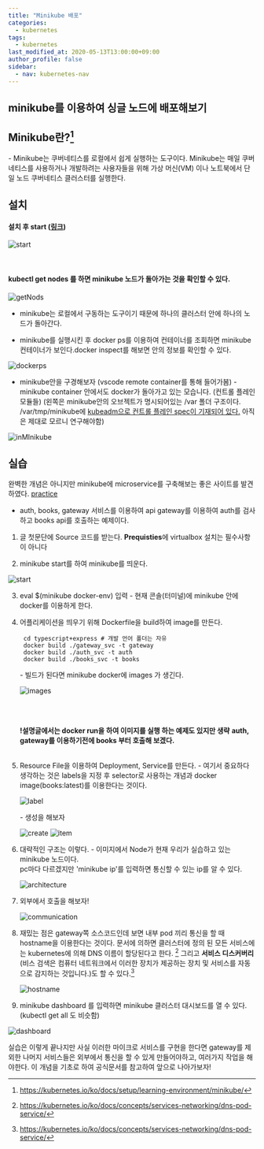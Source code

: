 ```yaml
---
title: "Minikube 배포"
categories: 
  - kubernetes
tags:
  - kubernetes
last_modified_at: 2020-05-13T13:00:00+09:00
author_profile: false
sidebar:
  - nav: kubernetes-nav
---
```

## minikube를 이용하여 싱글 노드에 배포해보기

## Minikube란?[^minikube]

\- Minikube는 쿠버네티스를 로컬에서 쉽게 실행하는 도구이다. Minikube는 매일 쿠버네티스를 사용하거나 개발하려는 사용자들을 위해 가상 머신(VM) 이나 노트북에서 단일 노드 쿠버네티스 클러스터를 실행한다.


## 설치 

#### 설치 후 start ([링크](https://charlie-choi.tistory.com/255?category=897735))
![start](/assets/img/posts/kubernetes/minikube/start.png)

</br>

#### kubectl get nodes 를 하면 minikube 노드가 돌아가는 것을 확인할 수 있다.
![getNods](/assets/img/posts/kubernetes/minikube/getNodes.png)

- minikube는 로컬에서 구동하는 도구이기 때문에 하나의 클러스터 안에 하나의 노드가 돌아간다.

- minikube를 실행시킨 후 docker ps를 이용하여 컨테이너를 조회하면 minikube 컨테이너가 보인다.docker inspect를 해보면 안의 정보를 확인할 수 있다.

![dockerps](/assets/img/posts/kubernetes/minikube/dockerps.png)

- minikube안을 구경해보자 (vscode remote container를 통해 들어가봄)
  \-  minikube container 안에서도 docker가 돌아가고 있는 모습니다. (컨트롤 플레인 모듈들)
      (왼쪽은 minikube안의 오브젝트가 명시되어있는 /var 폴더 구조이다. /var/tmp/minikube에 [kubeadm으로 컨트롤 플레인 spec이 기재되어 있다.](https://kubernetes.io/docs/setup/production-environment/tools/kubeadm/install-kubeadm/) 아직은 제대로 모르니 연구해야함) 
      
![inMInikube](/assets/img/posts/kubernetes/minikube/inMinikube.png)



## 실습

완벽한 개념은 아니지만 minikube에 microservice를 구축해보는 좋은 사이트를 발견하였다. [practice](https://medium.com/@yzhong.cs/getting-started-with-kubernetes-and-docker-with-minikube-b413d4deeb92)

  - auth, books, gateway 서비스를 이용하여 api gateway를 이용하여 auth를 검사하고 books api를 호출하는 예제이다.

1. 글 첫문단에 Source 코드를 받는다.
**Prequisties**에 virtualbox 설치는 필수사항이 아니다

2. minikube start를 하여 minikube를 띄운다.

![start](/assets/img/posts/kubernetes/minikube/practice/pstart.png)

3. eval $(minikube docker-env) 입력
\- 현재 콘솔(터미널)에 minikube 안에 docker를 이용하게 한다.

4. 어플리케이션을 띄우기 위해 Dockerfile을 build하여 image를 만든다.

        cd typescript+express # 개발 언어 폴더는 자유
        docker build ./gateway_svc -t gateway
        docker build ./auth_svc -t auth
        docker build ./books_svc -t books

    \- 빌드가 된다면 minikube docker에 images 가 생긴다.

    ![images](/assets/img/posts/kubernetes/minikube/practice/images.png)

    <br /><br />

    **!설명글에서는 docker run을 하여 이미지를 실행 하는 예제도 있지만 생략**
    **auth, gateway를 이용하기전에 books 부터 호출해 보겠다.**
    <br /><br />

5. Resource File을 이용하여 Deployment, Service를 만든다.
      \- 여기서 중요하다 생각하는 것은 labels을 지정 후 selector로 사용하는 개념과 docker image(books:latest)를 이용한다는 것이다.

      ![label](/assets/img/posts/kubernetes/minikube/practice/labels.png)


      \- 생성을 해보자

      ![create](/assets/img/posts/kubernetes/minikube/practice/createSD.png)
      ![item](/assets/img/posts/kubernetes/minikube/practice/getItem.png)

6. 대략적인 구조는 이렇다.
      \- 이미지에서 Node가 현재 우리가 실습하고 있는 minikube 노드이다. <br/>pc마다 다르겠지만 'minikube ip'를 입력하면 통신할 수 있는 ip를 알 수 있다.
      
      ![architecture](/assets/img/posts/kubernetes/minikube/practice/servicePort.png)

7. 외부에서 호출을 해보자!

      ![communication](/assets/img/posts/kubernetes/minikube/practice/communication.png)

8. 재밌는 점은 gateway쪽 소스코드인데 보면 내부 pod 끼리 통신을 할 때 hostname을 이용한다는 것이다.
문서에 의하면 클러스터에 정의 된 모든 서비스에는 kubernetes에 의해 DNS 이름이 할당된다고 한다. [^dns]
그리고 **서비스 디스커버리**(비스 검색은 컴퓨터 네트워크에서 이러한 장치가 제공하는 장치 및 서비스를 자동으로 감지하는 것입니다.)도 할 수 있다.[^discovery]

      ![hostname](/assets/img/posts/kubernetes/minikube/practice/hostname.png)

9. minikube dashboard 를 입력하면 minikube 클러스터 대시보드를 열 수 있다. (kubectl get all 도 비슷함)

![dashboard](/assets/img/posts/kubernetes/minikube/dashboard.png)


실습은 이렇게 끝나지만 사실 이러한 마이크로 서비스를 구현을 한다면 gateway를 제외한 나머지 서비스들은 외부에서 통신을 할 수 있게 만들어야하고, 여러가지 작업을 해야한다. 이 개념을 기초로 하여 공식문서를 참고하여 앞으로 나아가보자!



[^minikube]:https://kubernetes.io/ko/docs/setup/learning-environment/minikube/
[^dns]: https://kubernetes.io/ko/docs/concepts/services-networking/dns-pod-service/
[^discovery]: https://kubernetes.io/ko/docs/concepts/services-networking/dns-pod-service/
